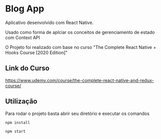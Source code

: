 # Blog App

Aplicativo desenvolvido com React Native.

Usado como forma de aplciar os conceitos de gerenciamento de estado com Context API

O Projeto foi realizado com base no curso "The Complete React Native + Hooks Course [2020 Edition]"

## Link do Curso

https://www.udemy.com/course/the-complete-react-native-and-redux-course/

## Utilização

Para rodar o projeto basta abrir seu diretório e executar os comandos

```bash
npm install

npm start
```
